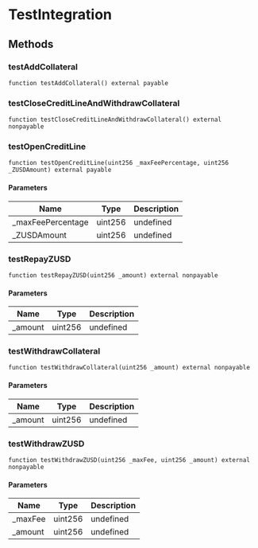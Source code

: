 # TestIntegration









## Methods

### testAddCollateral

```solidity
function testAddCollateral() external payable
```






### testCloseCreditLineAndWithdrawCollateral

```solidity
function testCloseCreditLineAndWithdrawCollateral() external nonpayable
```






### testOpenCreditLine

```solidity
function testOpenCreditLine(uint256 _maxFeePercentage, uint256 _ZUSDAmount) external payable
```





#### Parameters

| Name | Type | Description |
|---|---|---|
| _maxFeePercentage | uint256 | undefined |
| _ZUSDAmount | uint256 | undefined |

### testRepayZUSD

```solidity
function testRepayZUSD(uint256 _amount) external nonpayable
```





#### Parameters

| Name | Type | Description |
|---|---|---|
| _amount | uint256 | undefined |

### testWithdrawCollateral

```solidity
function testWithdrawCollateral(uint256 _amount) external nonpayable
```





#### Parameters

| Name | Type | Description |
|---|---|---|
| _amount | uint256 | undefined |

### testWithdrawZUSD

```solidity
function testWithdrawZUSD(uint256 _maxFee, uint256 _amount) external nonpayable
```





#### Parameters

| Name | Type | Description |
|---|---|---|
| _maxFee | uint256 | undefined |
| _amount | uint256 | undefined |




